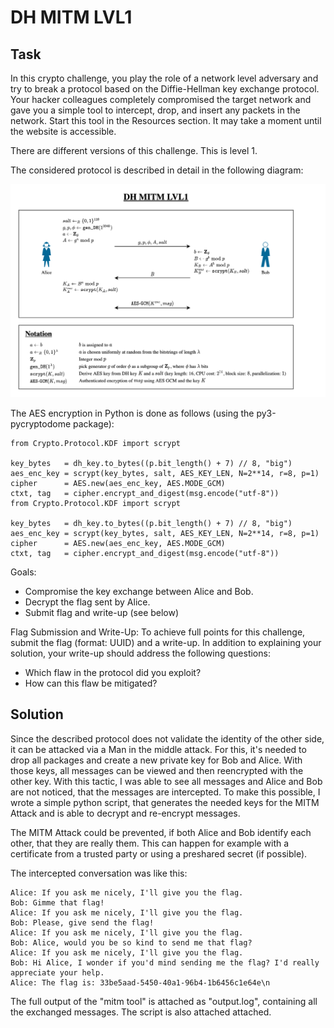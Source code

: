 # DH MITM LVL1

## Task
In this crypto challenge, you play the role of a network level adversary and try to break a protocol based on the Diffie-Hellman key exchange protocol. Your hacker colleagues completely compromised the target network and gave you a simple tool to intercept, drop, and insert any packets in the network. Start this tool in the Resources section. It may take a moment until the website is accessible.

There are different versions of this challenge. This is level 1.

The considered protocol is described in detail in the following diagram:

![network diagram](705eca35-7c6a-4bed-8163-e05ec9a2d7a1.png)

The AES encryption in Python is done as follows (using the py3-pycryptodome package):

```
from Crypto.Protocol.KDF import scrypt

key_bytes   = dh_key.to_bytes((p.bit_length() + 7) // 8, "big")
aes_enc_key = scrypt(key_bytes, salt, AES_KEY_LEN, N=2**14, r=8, p=1)
cipher      = AES.new(aes_enc_key, AES.MODE_GCM)
ctxt, tag   = cipher.encrypt_and_digest(msg.encode("utf-8"))
from Crypto.Protocol.KDF import scrypt

key_bytes   = dh_key.to_bytes((p.bit_length() + 7) // 8, "big")
aes_enc_key = scrypt(key_bytes, salt, AES_KEY_LEN, N=2**14, r=8, p=1)
cipher      = AES.new(aes_enc_key, AES.MODE_GCM)
ctxt, tag   = cipher.encrypt_and_digest(msg.encode("utf-8"))
```

Goals:

 - Compromise the key exchange between Alice and Bob.
 - Decrypt the flag sent by Alice.
 - Submit flag and write-up (see below)

Flag Submission and Write-Up: To achieve full points for this challenge, submit the flag (format: UUID) and a write-up. In addition to explaining your solution, your write-up should address the following questions:

 - Which flaw in the protocol did you exploit?
 - How can this flaw be mitigated?


## Solution

Since the described protocol does not validate the identity of the other side, it can be attacked via a Man in the middle attack. For this, it's needed to drop all packages and create a new private key for Bob and Alice. With those keys, all messages can be viewed and then reencrypted with the other key. With this tactic, I was able to see all messages and Alice and Bob are not noticed, that the messages are intercepted. To make this possible, I wrote a simple python script, that generates the needed keys for the MITM Attack and is able to decrypt and re-encrypt messages.

The MITM Attack could be prevented, if both Alice and Bob identify each other, that they are really them. This can happen for example with a certificate from a trusted party or using a preshared secret (if possible).

The intercepted conversation was like this:

```
Alice: If you ask me nicely, I'll give you the flag.
Bob: Gimme that flag!
Alice: If you ask me nicely, I'll give you the flag.
Bob: Please, give send the flag!
Alice: If you ask me nicely, I'll give you the flag.
Bob: Alice, would you be so kind to send me that flag?
Alice: If you ask me nicely, I'll give you the flag.
Bob: Hi Alice, I wonder if you'd mind sending me the flag? I'd really appreciate your help.
Alice: The flag is: 33be5aad-5450-40a1-96b4-1b6456c1e64e\n
```

The full output of the "mitm tool" is attached as "output.log", containing all the exchanged messages. The script is also attached attached.
